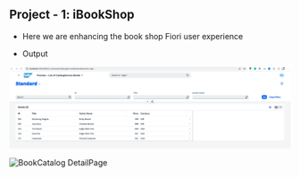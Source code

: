 ## Project - 1: iBookShop
- Here we are enhancing the book shop Fiori user experience 

- Output

![BookCatalog Overview](././assert/BookCatalogUIMaster.png)

![BookCatalog DetailPage](././asset/BookCatalogUIDetail.png)

